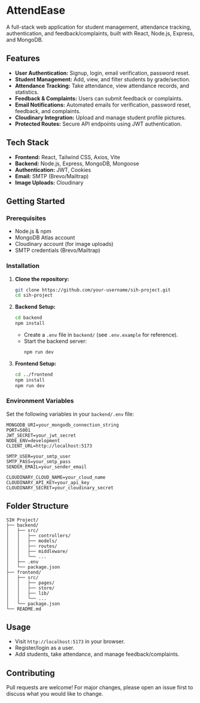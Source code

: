 # AttendEase

A full-stack web application for student management, attendance tracking, authentication, and feedback/complaints, built with React, Node.js, Express, and MongoDB.

## Features

- **User Authentication:** Signup, login, email verification, password reset.
- **Student Management:** Add, view, and filter students by grade/section.
- **Attendance Tracking:** Take attendance, view attendance records, and statistics.
- **Feedback & Complaints:** Users can submit feedback or complaints.
- **Email Notifications:** Automated emails for verification, password reset, feedback, and complaints.
- **Cloudinary Integration:** Upload and manage student profile pictures.
- **Protected Routes:** Secure API endpoints using JWT authentication.

## Tech Stack

- **Frontend:** React, Tailwind CSS, Axios, Vite
- **Backend:** Node.js, Express, MongoDB, Mongoose
- **Authentication:** JWT, Cookies
- **Email:** SMTP (Brevo/Mailtrap)
- **Image Uploads:** Cloudinary

## Getting Started

### Prerequisites

- Node.js & npm
- MongoDB Atlas account
- Cloudinary account (for image uploads)
- SMTP credentials (Brevo/Mailtrap)

### Installation

1. **Clone the repository:**
   ```bash
   git clone https://github.com/your-username/sih-project.git
   cd sih-project
   ```

2. **Backend Setup:**
   ```bash
   cd backend
   npm install
   ```
   - Create a `.env` file in `backend/` (see `.env.example` for reference).
   - Start the backend server:
     ```bash
     npm run dev
     ```

3. **Frontend Setup:**
   ```bash
   cd ../frontend
   npm install
   npm run dev
   ```

### Environment Variables

Set the following variables in your `backend/.env` file:

```
MONGODB_URI=your_mongodb_connection_string
PORT=5001
JWT_SECRET=your_jwt_secret
NODE_ENV=development
CLIENT_URL=http://localhost:5173

SMTP_USER=your_smtp_user
SMTP_PASS=your_smtp_pass
SENDER_EMAIL=your_sender_email

CLOUDINARY_CLOUD_NAME=your_cloud_name
CLOUDINARY_API_KEY=your_api_key
CLOUDINARY_SECRET=your_cloudinary_secret
```

## Folder Structure

```
SIH Project/
├── backend/
│   ├── src/
│   │   ├── controllers/
│   │   ├── models/
│   │   ├── routes/
│   │   ├── middleware/
│   │   └── ...
│   ├── .env
│   └── package.json
├── frontend/
│   ├── src/
│   │   ├── pages/
│   │   ├── store/
│   │   ├── lib/
│   │   └── ...
│   └── package.json
└── README.md
```

## Usage

- Visit `http://localhost:5173` in your browser.
- Register/login as a user.
- Add students, take attendance, and manage feedback/complaints.

## Contributing

Pull requests are welcome! For major changes, please open an issue first to discuss what you would like to change.
